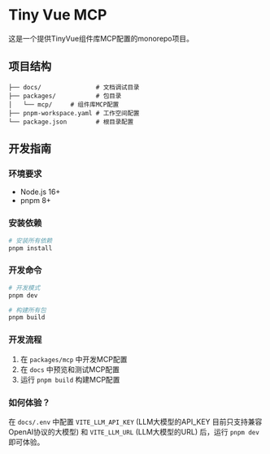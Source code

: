 # Tiny Vue MCP

这是一个提供TinyVue组件库MCP配置的monorepo项目。

## 项目结构

```text
├── docs/               # 文档调试目录
├── packages/           # 包目录
│   └── mcp/     # 组件库MCP配置
├── pnpm-workspace.yaml # 工作空间配置
└── package.json        # 根目录配置
```

## 开发指南

### 环境要求

- Node.js 16+
- pnpm 8+

### 安装依赖

```bash
# 安装所有依赖
pnpm install
```

### 开发命令

```bash
# 开发模式
pnpm dev

# 构建所有包
pnpm build
```

### 开发流程

1. 在 `packages/mcp` 中开发MCP配置
2. 在 `docs` 中预览和测试MCP配置
3. 运行 `pnpm build` 构建MCP配置

### 如何体验？

在 `docs/.env` 中配置 `VITE_LLM_API_KEY` (LLM大模型的API_KEY 目前只支持兼容OpenAI协议的大模型) 和 `VITE_LLM_URL` (LLM大模型的URL) 后，运行 `pnpm dev` 即可体验。
